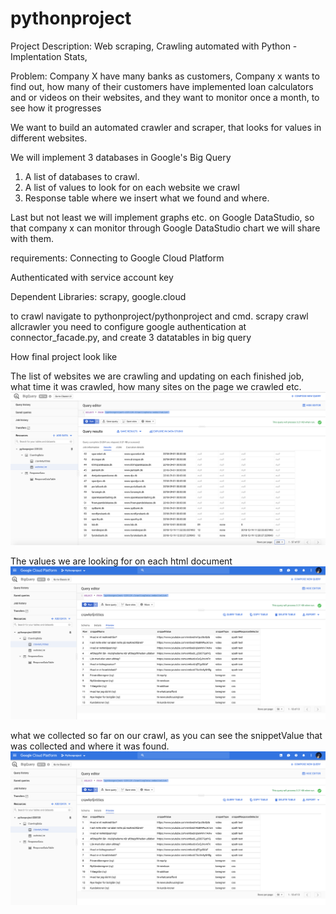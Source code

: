 # pythonproject

Project Description: Web scraping, Crawling automated with Python - Implentation Stats,

Problem: Company X have many banks as customers, Company x wants to find out, how many of their customers
have implemented loan calculators and or videos on their websites, and they want to monitor once a month, to see how it progresses

We want to build an automated crawler and scraper, that looks for values in different websites.

We will implement 3 databases in Google's Big Query
1. A list of databases to crawl.
2. A list of values to look for on each website we crawl
3. Response table where we insert what we found and where.


Last but not least we will implement graphs etc. on Google DataStudio, so that company x can monitor through Google DataStudio chart we will share with them.

requirements:
Connecting to Google Cloud Platform

Authenticated with service account key


Dependent Libraries: scrapy, google.cloud

to crawl navigate to pythonproject/pythonproject and cmd. scrapy crawl allcrawler 
you need to configure google authentication at connector_facade.py,
and create 3 datatables in big query


How final project look like 

The list of websites we are crawling and updating on each finished job, what time it was crawled,
how many sites on the page we crawled etc.
![List of Websites We going to crawl](https://github.com/ZakariaAhmed/pythonproject/blob/master/UpdatesWebsiteTableOnCrawl.png)

The values we are looking for on each html document
![alt text](https://github.com/ZakariaAhmed/pythonproject/blob/master/ValuesWeAreLookingFor.png)

what we collected so far on our crawl, as you can see the snippetValue that was collected and where it was found.
![alt text](https://github.com/ZakariaAhmed/pythonproject/blob/master/ValuesWeAreLookingFor.png)


